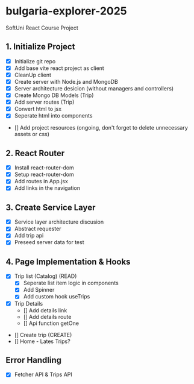# bulgaria-explorer-2025
SoftUni React Course Project

## 1. Initialize Project
- [x] Initialize git repo
- [x] Add base vite react project as client
- [x] CleanUp client
- [x] Create server with Node.js and MongoDB
- [x] Server architecture desicion (without managers and controllers)
- [x] Create Mongo DB Models (Trip)
- [x] Add server routes (Trip)
- [x] Convert html to jsx
- [x] Seperate html into components
- [] Add project resources (ongoing, don't forget to delete unnecessary assets or css)
## 2. React Router
- [x] Install react-router-dom
- [x] Setup react-router-dom
- [x] Add routes in App.jsx
- [x] Add links in the navigation
## 3. Create Service Layer
- [x] Service layer architecture discusion
- [x] Abstract requester
- [x] Add trip api
- [x] Preseed server data for test
## 4. Page Implementation & Hooks
- [x] Trip list (Catalog) (READ)
  - [x] Seperate list item logic in components
  - [x] Add Spinner
  - [x] Add custom hook useTrips
- [x] Trip Details
  - [] Add details link
  - [] Add details route
  - [] Api function getOne
- [] Create trip (CREATE)
- [] Home - Lates Trips?
## Error Handling
- [x] Fetcher API & Trips API